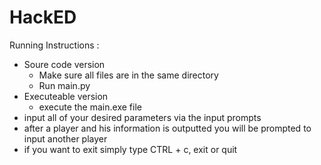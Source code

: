 # HackED

Running Instructions :
   * Soure code version
      * Make sure all files are in the same directory
      * Run main.py
   * Executeable version
      * execute the main.exe file
   * input all of your desired parameters via the input prompts
   * after a player and his information is outputted you will be prompted to input another player
   * if you want to exit simply type CTRL + c, exit or quit
